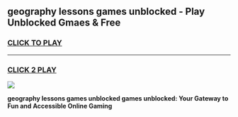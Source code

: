 
## geography lessons games unblocked - Play Unblocked Gmaes & Free
<h3>
<a href="https://premium.freeplayer.one?title=geography_lessons_games_unblocked&ref=20F">CLICK TO PLAY</a></h3>
<hr>

<h3>
<a href="https://premium.freeplayer.one?title=geography_lessons_games_unblocked&ref=20F">CLICK 2 PLAY</a>
  
</h3>

<a href="https://premium.freeplayer.one?title=geography_lessons_games_unblocked&ref=20F/"><img src="https://clearcache.store/games.png"></a>


**geography lessons games unblocked games unblocked: Your Gateway to Fun and Accessible Online Gaming**

